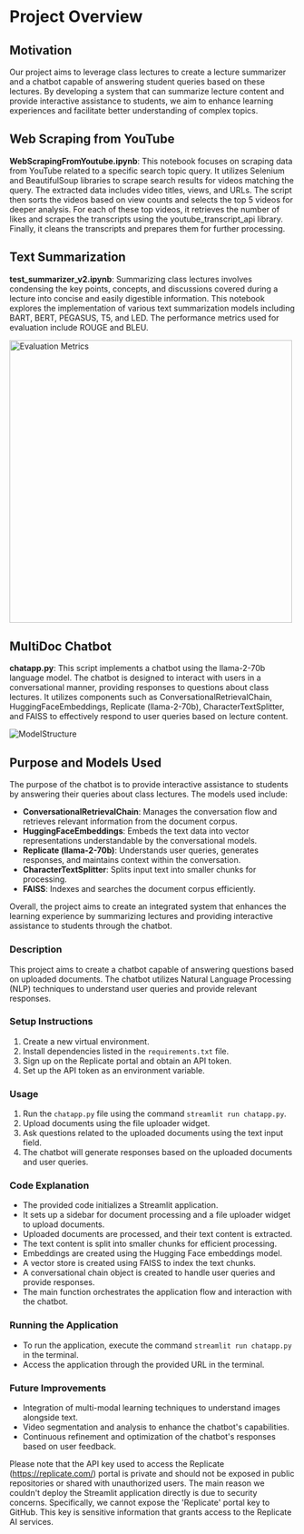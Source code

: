 # Project Overview

## Motivation
Our project aims to leverage class lectures to create a lecture summarizer and a chatbot capable of answering student queries based on these lectures. By developing a system that can summarize lecture content and provide interactive assistance to students, we aim to enhance learning experiences and facilitate better understanding of complex topics.

## Web Scraping from YouTube
**WebScrapingFromYoutube.ipynb**: This notebook focuses on scraping data from YouTube related to a specific search topic query. It utilizes Selenium and BeautifulSoup libraries to scrape search results for videos matching the query. The extracted data includes video titles, views, and URLs. The script then sorts the videos based on view counts and selects the top 5 videos for deeper analysis. For each of these top videos, it retrieves the number of likes and scrapes the transcripts using the youtube_transcript_api library. Finally, it cleans the transcripts and prepares them for further processing.

## Text Summarization
**test_summarizer_v2.ipynb**: Summarizing class lectures involves condensing the key points, concepts, and discussions covered during a lecture into concise and easily digestible information. This notebook explores the implementation of various text summarization models including BART, BERT, PEGASUS, T5, and LED. The performance metrics used for evaluation include ROUGE and BLEU.

<img width="498" alt="Evaluation Metrics" src="https://github.com/BhargavN02/NLP-Based-Teaching-Assistant/assets/72100583/5289d4e5-d708-4608-a29a-5183808c078d">

## MultiDoc Chatbot

**chatapp.py**: This script implements a chatbot using the llama-2-70b language model. The chatbot is designed to interact with users in a conversational manner, providing responses to questions about class lectures. It utilizes components such as ConversationalRetrievalChain, HuggingFaceEmbeddings, Replicate (llama-2-70b), CharacterTextSplitter, and FAISS to effectively respond to user queries based on lecture content.

![ModelStructure](https://github.com/BhargavN02/NLP-Based-Teaching-Assistant/assets/28643880/f7103a0b-208b-404e-adb1-557c3bbedac6)


## Purpose and Models Used
The purpose of the chatbot is to provide interactive assistance to students by answering their queries about class lectures. The models used include:
- **ConversationalRetrievalChain**: Manages the conversation flow and retrieves relevant information from the document corpus.
- **HuggingFaceEmbeddings**: Embeds the text data into vector representations understandable by the conversational models.
- **Replicate (llama-2-70b)**: Understands user queries, generates responses, and maintains context within the conversation.
- **CharacterTextSplitter**: Splits input text into smaller chunks for processing.
- **FAISS**: Indexes and searches the document corpus efficiently.

Overall, the project aims to create an integrated system that enhances the learning experience by summarizing lectures and providing interactive assistance to students through the chatbot.

### Description
This project aims to create a chatbot capable of answering questions based on uploaded documents. The chatbot utilizes Natural Language Processing (NLP) techniques to understand user queries and provide relevant responses.

### Setup Instructions
1. Create a new virtual environment.
2. Install dependencies listed in the `requirements.txt` file.
3. Sign up on the Replicate portal and obtain an API token.
4. Set up the API token as an environment variable.

### Usage
1. Run the `chatapp.py` file using the command `streamlit run chatapp.py`.
2. Upload documents using the file uploader widget.
3. Ask questions related to the uploaded documents using the text input field.
4. The chatbot will generate responses based on the uploaded documents and user queries.

### Code Explanation
- The provided code initializes a Streamlit application.
- It sets up a sidebar for document processing and a file uploader widget to upload documents.
- Uploaded documents are processed, and their text content is extracted.
- The text content is split into smaller chunks for efficient processing.
- Embeddings are created using the Hugging Face embeddings model.
- A vector store is created using FAISS to index the text chunks.
- A conversational chain object is created to handle user queries and provide responses.
- The main function orchestrates the application flow and interaction with the chatbot.

### Running the Application
- To run the application, execute the command `streamlit run chatapp.py` in the terminal.
- Access the application through the provided URL in the terminal.

### Future Improvements
- Integration of multi-modal learning techniques to understand images alongside text.
- Video segmentation and analysis to enhance the chatbot's capabilities.
- Continuous refinement and optimization of the chatbot's responses based on user feedback.

Please note that the API key used to access the Replicate (https://replicate.com/) portal is private and should not be exposed in public repositories or shared with unauthorized users. The main reason we couldn't deploy the Streamlit application directly is due to security concerns. Specifically, we cannot expose the 'Replicate' portal key to GitHub. This key is sensitive information that grants access to the Replicate AI services.
